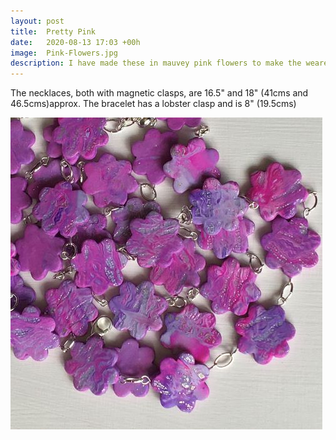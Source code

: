 ```yaml
---
layout: post
title:  Pretty Pink
date:   2020-08-13 17:03 +00h
image:  Pink-Flowers.jpg
description: I have made these in mauvey pink flowers to make the wearer feel pretty!
---
```

The necklaces, both with magnetic clasps, are 16.5" and 18" (41cms and 46.5cms)approx. The bracelet has a lobster clasp and is 8" (19.5cms)

![pink flowers close up](/images/Pink-Flowers-CloseUp.jpg)
